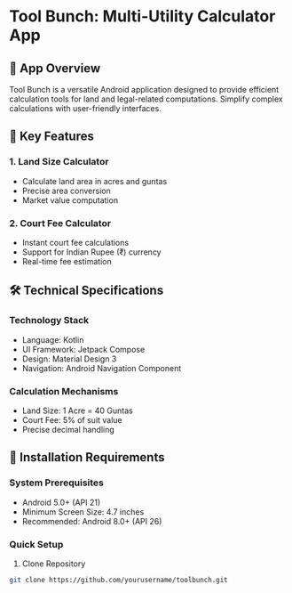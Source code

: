 # Tool Bunch: Multi-Utility Calculator App

## 📱 App Overview
Tool Bunch is a versatile Android application designed to provide efficient calculation tools for land and legal-related computations. Simplify complex calculations with user-friendly interfaces.

## 🌟 Key Features

### 1. Land Size Calculator
- Calculate land area in acres and guntas
- Precise area conversion
- Market value computation

### 2. Court Fee Calculator
- Instant court fee calculations
- Support for Indian Rupee (₹) currency
- Real-time fee estimation

## 🛠 Technical Specifications

### Technology Stack
- Language: Kotlin
- UI Framework: Jetpack Compose
- Design: Material Design 3
- Navigation: Android Navigation Component

### Calculation Mechanisms
- Land Size: 1 Acre = 40 Guntas
- Court Fee: 5% of suit value
- Precise decimal handling

## 🔧 Installation Requirements

### System Prerequisites
- Android 5.0+ (API 21)
- Minimum Screen Size: 4.7 inches
- Recommended: Android 8.0+ (API 26)

### Quick Setup
1. Clone Repository
```bash
git clone https://github.com/yourusername/toolbunch.git
